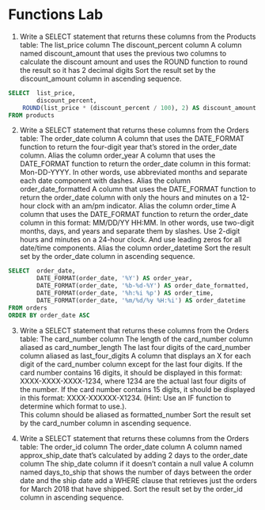 # Functions Lab

1. Write a SELECT statement that returns these columns from the Products table:
The list_price column
The discount_percent column
A column named discount_amount that uses the previous two columns to calculate the discount amount 
and uses the ROUND function to round the result so it has 2 decimal digits
Sort the result set by the discount_amount column in ascending sequence. 

```sql
SELECT  list_price, 
        discount_percent,
	ROUND(list_price * (discount_percent / 100), 2) AS discount_amount
FROM products
```

2. Write a SELECT statement that returns these columns from the Orders table:
The order_date column
A column that uses the DATE_FORMAT function to return the four-digit year that’s stored in the order_date column.  Alias the column order_year
A column that uses the DATE_FORMAT function to return the order_date column in this format: Mon-DD-YYYY. 
In other words, use abbreviated months and separate each date component with dashes. Alias the column order_date_formatted
A column that uses the DATE_FORMAT function to return the order_date column with only the hours and minutes on a 12-hour clock with an am/pm indicator. 
Alias the column order_time
A column that uses the DATE_FORMAT function to return the order_date column in this format: MM/DD/YY HH:MM. In other words, use two-digit months, days, 
and years and separate them by slashes. Use 2-digit hours and minutes on a 24-hour clock. And use leading zeros for all date/time components. 
Alias the column  order_datetime
Sort the result set by the order_date column in ascending sequence. 

```sql
SELECT  order_date,
		DATE_FORMAT(order_date, '%Y') AS order_year,
        DATE_FORMAT(order_date, '%b-%d-%Y') AS order_date_formatted,
        DATE_FORMAT(order_date, '%h:%i %p') AS order_time,
        DATE_FORMAT(order_date, '%m/%d/%y %H:%i') AS order_datetime
FROM orders
ORDER BY order_date ASC
```

3. Write a SELECT statement that returns these columns from the Orders table:
The card_number column
The length of the card_number column aliased as card_number_length
The last four digits of the card_number column aliased as last_four_digits
A column that displays an X for each digit of the card_number column except for the last four digits. 
If the card number contains 16 digits, it should be displayed in this format: XXXX-XXXX-XXXX-1234, 
where 1234 are the actual last four digits of the number. If the card number contains 15 digits, 
it should be displayed in this format: XXXX-XXXXXX-X1234. (Hint: Use an IF function to determine which format to use.).  
This column should be aliased as formatted_number
Sort the result set by the card_number column in ascending sequence.


4. Write a SELECT statement that returns these columns from the Orders table:
The order_id column
The order_date column
A column named approx_ship_date that’s calculated by adding 2 days to the order_date column
The ship_date column if it doesn’t contain a null value
A column named days_to_ship that shows the number of days between the order date and the ship date
add a WHERE clause that retrieves just the orders for March 2018 that have shipped.
Sort the result set by the order_id column in ascending sequence. 


